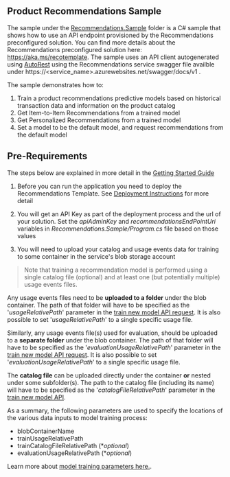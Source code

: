 ## Product Recommendations Sample

The sample under the [Recommendations.Sample](./Recommendations.Sample) folder is a C# sample that shows how to use an API endpoint provisioned by
the Recommendations preconfigured solution. You can find more details about the Recommendations preconfigured solution here: https://aka.ms/recotemplate. 
The sample uses an API client autogenerated using [AutoRest](https://www.nuget.org/packages/autorest/) using the Recommendations service swagger file availble under https://<service_name>.azurewebsites.net/swagger/docs/v1 .
 
The sample demonstrates how to:
 
 1. Train a product recommendations predictive models based on historical transaction data and information on the product catalog
 2. Get Item-to-Item Recommendations from a trained model
 3. Get Personalized Recommendations from a trained model
 4. Set a model to be the default model, and request recommendations from the default model
  
## Pre-Requirements
The steps below are explained in more detail in the [Getting Started Guide](../../getting-started.md)
 
1. Before you can run the application you need to deploy the Recommendations Template. See [Deployment Instructions](../../deploy#product-recommendation-solutions-deployment-via-arm) for more detail
 
2. You will get an API Key as part of the deployment process and the url of your solution. 
Set the *apiAdminKey* and *recommendationsEndPointUri* variables in *Recommendations.Sample/Program.cs* file based on those values

3. You will need to upload your catalog and usage events data for training to some container in the service's blob storage account

>Note that training a recommendation model is performed using a single catalog file (optional) and at least one (but potentially multiple) usage events files. 

Any usage events files need to be **uploaded to a folder** under the blob container. 
The path of that folder will have to be specified as the '*usageRelativePath*' parameter in the [train new model API request](../../doc/api-reference.md#train-a-new-model). It is also possible to set '*usageRelativePath*' to a single specific usage file. 
 
Similarly, any usage events file(s) used for evaluation, should be uploaded to a **separate folder** under the blob container. 
The path of that folder will have to be specified as the '*evaluationUsageRelativePath*' parameter in the [train new model API request](../../doc/api-reference.md#train-a-new-model). It is also possible to set '*evaluationUsageRelativePath*' to a single specific usage file. 

The **catalog file** can be uploaded directly under the container **or** nested under some subfolder(s). 
The path to the catalog file (including its name) will have to be specified as the '*catalogFileRelativePath*' parameter in the [train new model API](../../doc/api-reference.md#train-a-new-model).

As a summary, the following parameters are used to specify the locations of the various data inputs to model training process:
* blobContainerName
* trainUsageRelativePath  
* trainCatalogFileRelativePath (**optional*)
* evaluationUsageRelativePath (**optional*)
   
Learn more about [model training parameters here.](../../doc/api-reference.md#model-training-parameters-schema).
 

